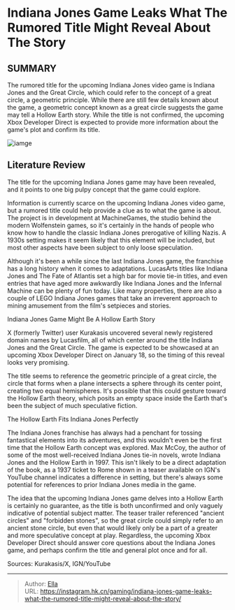 # Indiana Jones Game Leaks What The Rumored Title Might Reveal About The Story


## SUMMARY 



  The rumored title for the upcoming Indiana Jones video game is Indiana Jones and the Great Circle, which could refer to the concept of a great circle, a geometric principle.   While there are still few details known about the game, a geometric concept known as a great circle suggests the game may tell a Hollow Earth story.   While the title is not confirmed, the upcoming Xbox Developer Direct is expected to provide more information about the game&#39;s plot and confirm its title.  

![iamge](https://static1.srcdn.com/wordpress/wp-content/uploads/2024/01/indiana-jones-game-with-harrison-ford.jpg)

## Literature Review

The title for the upcoming Indiana Jones game may have been revealed, and it points to one big pulpy concept that the game could explore.




Information is currently scarce on the upcoming Indiana Jones video game, but a rumored title could help provide a clue as to what the game is about. The project is in development at MachineGames, the studio behind the modern Wolfenstein games, so it&#39;s certainly in the hands of people who know how to handle the classic Indiana Jones prerogative of killing Nazis. A 1930s setting makes it seem likely that this element will be included, but most other aspects have been subject to only loose speculation.




Although it&#39;s been a while since the last Indiana Jones game, the franchise has a long history when it comes to adaptations. LucasArts titles like Indiana Jones and The Fate of Atlantis set a high bar for movie tie-in titles, and even entries that have aged more awkwardly like Indiana Jones and the Infernal Machine can be plenty of fun today. Like many properties, there are also a couple of LEGO Indiana Jones games that take an irreverent approach to mining amusement from the film&#39;s setpieces and stories.


 Indiana Jones Game Might Be A Hollow Earth Story 
          

X (formerly Twitter) user Kurakasis uncovered several newly registered domain names by Lucasfilm, all of which center around the title Indiana Jones and the Great Circle. The game is expected to be showcased at an upcoming Xbox Developer Direct on January 18, so the timing of this reveal looks very promising.





 

The title seems to reference the geometric principle of a great circle, the circle that forms when a plane intersects a sphere through its center point, creating two equal hemispheres. It&#39;s possible that this could gesture toward the Hollow Earth theory, which posits an empty space inside the Earth that&#39;s been the subject of much speculative fiction.



 The Hollow Earth Fits Indiana Jones Perfectly 
          

The Indiana Jones franchise has always had a penchant for tossing fantastical elements into its adventures, and this wouldn&#39;t even be the first time that the Hollow Earth concept was explored. Max McCoy, the author of some of the most well-received Indiana Jones tie-in novels, wrote Indiana Jones and the Hollow Earth in 1997. This isn&#39;t likely to be a direct adaptation of the book, as a 1937 ticket to Rome shown in a teaser available on IGN&#39;s YouTube channel indicates a difference in setting, but there&#39;s always some potential for references to prior Indiana Jones media in the game.





 

The idea that the upcoming Indiana Jones game delves into a Hollow Earth is certainly no guarantee, as the title is both unconfirmed and only vaguely indicative of potential subject matter. The teaser trailer referenced &#34;ancient circles&#34; and &#34;forbidden stones&#34;, so the great circle could simply refer to an ancient stone circle, but even that would likely only be a part of a greater and more speculative concept at play. Regardless, the upcoming Xbox Developer Direct should answer core questions about the Indiana Jones game, and perhaps confirm the title and general plot once and for all.

Sources: Kurakasis/X, IGN/YouTube



---

> Author: [Ella](https://instagram.hk.cn/)  
> URL: https://instagram.hk.cn/gaming/indiana-jones-game-leaks-what-the-rumored-title-might-reveal-about-the-story/  

